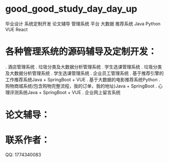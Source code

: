 # good_good_study_day_day_up
毕业设计 系统定制开发 论文辅导 管理系统 平台 大数据 推荐系统 Java Python VUE React

# 各种管理系统的源码辅导及定制开发：
. 酒店管理系统
. 垃圾分类及大数据分析管理系统
. 学生选课管理系统
. 垃圾分类及大数据分析管理系统
. 学生选课管理系统
. 企业员工管理系统
. 基于推荐引擎的工作推荐系统Java + SpringBoot + VUE
. 基于大数据的电影推荐系统Python
. 购物商城系统(包含购物完整流程，我的订单，我的地址)Java + SpringBoot
. 心理评测系统Java + SpringBoot + VUE
. 企业网上留言系统

# 论文辅导：

# 联系作者：
QQ: 1774340083
